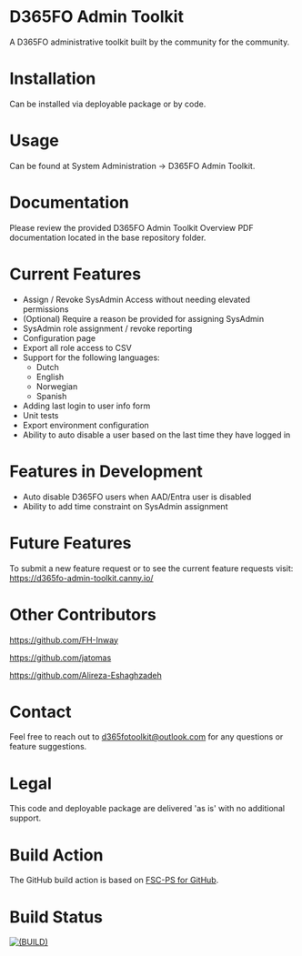 # D365FO Admin Toolkit
 A D365FO administrative toolkit built by the community for the community.

# Installation
Can be installed via deployable package or by code.

# Usage
Can be found at System Administration -> D365FO Admin Toolkit.

# Documentation
Please review the provided D365FO Admin Toolkit Overview PDF documentation located in the base repository folder.

# Current Features
- Assign / Revoke SysAdmin Access without needing elevated permissions
- (Optional) Require a reason be provided for assigning SysAdmin
- SysAdmin role assignment / revoke reporting
- Configuration page
- Export all role access to CSV
- Support for the following languages:
  - Dutch
  - English
  - Norwegian
  - Spanish
- Adding last login to user info form
- Unit tests
- Export environment configuration
- Ability to auto disable a user based on the last time they have logged in
  
# Features in Development
- Auto disable D365FO users when AAD/Entra user is disabled
- Ability to add time constraint on SysAdmin assignment

# Future Features
To submit a new feature request or to see the current feature requests visit: https://d365fo-admin-toolkit.canny.io/

# Other Contributors
https://github.com/FH-Inway

https://github.com/jatomas

https://github.com/Alireza-Eshaghzadeh

# Contact
Feel free to reach out to d365fotoolkit@outlook.com for any questions or feature suggestions.

# Legal
This code and deployable package are delivered 'as is' with no additional support.

# Build Action
The GitHub build action is based on [FSC-PS for GitHub](https://github.com/ciellosinc/FSC-PS).

# Build Status
[![(BUILD)](../../actions/workflows/build.yml/badge.svg)](../../actions/workflows/build.yml)
